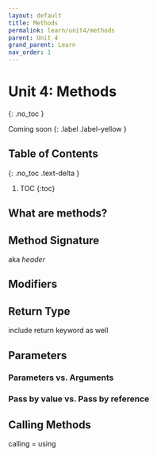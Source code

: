 ```yaml
---
layout: default
title: Methods
permalink: learn/unit4/methods
parent: Unit 4
grand_parent: Learn
nav_order: 1
---
```


<!-- prettier-ignore-start -->

# Unit 4: Methods

{: .no_toc }

Coming soon {: .label .label-yellow }

## Table of Contents

{: .no_toc .text-delta }

1. TOC {:toc}
 <!-- prettier-ignore-end -->

## What are methods?

## Method Signature

aka _header_

## Modifiers

## Return Type

include return keyword as well

## Parameters

### Parameters vs. Arguments

### Pass by value vs. Pass by reference

## Calling Methods

calling = using
